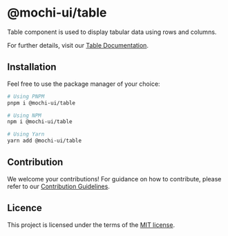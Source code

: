 # @mochi-ui/table

Table component is used to display tabular data using rows and columns.

For further details, visit our
[Table Documentation](https://ds.mochiui.com/?path=/docs/components-table--docs).

## Installation

Feel free to use the package manager of your choice:

```sh
# Using PNPM
pnpm i @mochi-ui/table

# Using NPM
npm i @mochi-ui/table

# Using Yarn
yarn add @mochi-ui/table
```

## Contribution

We welcome your contributions! For guidance on how to contribute, please refer
to our [Contribution Guidelines](/CONTRIBUTING.md).

## Licence

This project is licensed under the terms of the
[MIT license](https://choosealicense.com/licenses/mit/).
